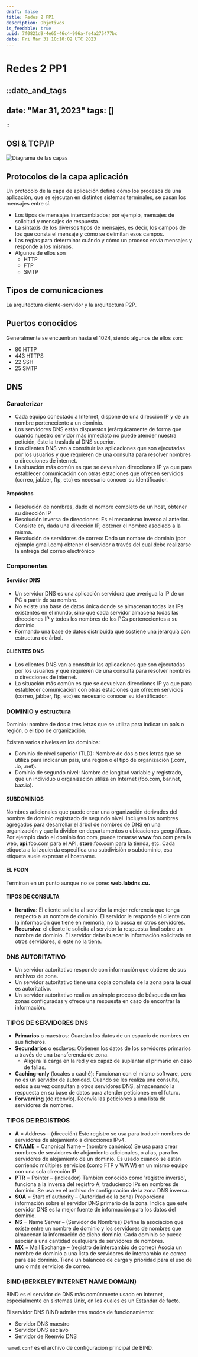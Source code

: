 ```yaml
---
draft: false
title: Redes 2 PP1
description: Objetivos
is_feedable: true
uuid: 7f0821d9-4e65-46c4-996a-fe4a275477bc
date: Fri Mar 31 10:10:02 UTC 2023
---
```


# Redes 2 PP1

::date_and_tags
---
date: "Mar 31, 2023"
tags: []
---
::



## OSI & TCP/IP
![Diagrama de las capas](/img/osi-and-tcp-ip.png)

## Protocolos de la capa aplicación
Un protocolo de la capa de aplicación define cómo los procesos de una aplicación, que se ejecutan en distintos sistemas terminales, se pasan los mensajes entre sí.
- Los tipos de mensajes intercambiados; por ejemplo, mensajes de solicitud y mensajes de respuesta.
- La sintaxis de los diversos tipos de mensajes, es decir, los campos de los que consta el mensaje y cómo se delimitan esos campos.
- Las reglas para determinar cuándo y cómo un proceso envía mensajes y responde a los mismos.
- Algunos de ellos son 
  - HTTP 
  - FTP 
  - SMTP

## Tipos de comunicaciones
La arquitectura cliente-servidor y la arquitectura P2P.

## Puertos conocidos
Generalmente se encuentran hasta el 1024, siendo algunos de ellos son:
- 80 HTTP
- 443 HTTPS
- 22 SSH
- 25 SMTP

## DNS
### Caracterizar
- Cada equipo conectado a Internet, dispone de una dirección IP y de un nombre perteneciente a un dominio.
- Los servidores DNS están dispuestos jerárquicamente de forma que cuando nuestro servidor más inmediato no puede atender nuestra petición, éste la traslada al DNS superior.
- Los clientes DNS van a constituir las aplicaciones que son ejecutadas por los usuarios y que requieren de una consulta para resolver nombres o direcciones de internet.
- La situación más común es que se devuelvan direcciones IP ya que para establecer comunicación con otras estaciones que ofrecen servicios (correo, jabber, ftp, etc) es necesario conocer su identificador.

#### Propósitos 
- Resolución de nombres, dado el nombre completo de un host, obtener su dirección IP  
- Resolución inversa de direcciones: Es el mecanismo inverso al anterior. Consiste en, dada una dirección IP, obtener el nombre asociado a la misma.
- Resolución de servidores de correo: Dado un nombre de dominio (por ejemplo gmail.com) obtener el servidor a través del cual debe realizarse la entrega del correo electrónico

### Componentes
#### Servidor DNS
- Un servidor DNS es una aplicación servidora que averigua la IP de un PC a partir de su nombre.
- No existe una base de datos única donde se almacenan todas las IPs existentes en el mundo, sino que cada servidor almacena todas las direcciones IP y todos los nombres de los PCs pertenecientes a su dominio.
- Formando una base de datos distribuida que sostiene una jerarquía con estructura de árbol.

#### CLIENTES DNS
- Los clientes DNS van a constituir las aplicaciones que son ejecutadas por los usuarios y que requieren de una consulta para resolver nombres o direcciones de internet.
- La situación más común es que se devuelvan direcciones IP ya que para establecer comunicación con otras estaciones que ofrecen servicios (correo, jabber, ftp, etc) es necesario conocer su identificador.

### DOMINIO y estructura 
Dominio: nombre de dos o tres letras que se utiliza para indicar un país o región, o el tipo de organización.

Existen varios niveles en los dominios:
- Dominio de nivel superior (TLD): Nombre de dos o tres letras que se utiliza para indicar un país, una región o el tipo de organización (.com, .io, .net).
- Dominio de segundo nivel: Nombre de longitud variable y registrado, que un individuo u organización utiliza en Internet (foo.com, bar.net, baz.io).

#### SUBDOMINIOS
Nombres adicionales que puede crear una organización derivados del nombre de dominio registrado de segundo nivel. Incluyen los nombres agregados para desarrollar el árbol de nombres de DNS en una organización y que la dividen en departamentos o ubicaciones geográficas. Por ejemplo dado el dominio foo.com, puede tomarse **www**.foo.com para la web, **api**.foo.com para el API, **store**.foo.com para la tienda, etc. Cada etiqueta a la izquierda especifica una subdivisión o subdominio, esa etiqueta suele expresar el hostname.

#### EL FQDN
Terminan en un punto aunque no se pone: **web.labdns.cu.**

#### TIPOS DE CONSULTA
- **Iterativa**: El cliente solicita al servidor la mejor referencia que tenga respecto a un nombre de dominio. El servidor le responde al cliente con la información que tiene en memoria, no la busca en otros servidores.
- **Recursiva**: el cliente le solicita al servidor la respuesta final sobre un nombre de dominio. El servidor debe buscar la información solicitada en otros servidores, si este no la tiene.

### DNS AUTORITATIVO
- Un servidor autoritativo responde con información que obtiene de sus archivos de zona.
-  Un servidor autoritativo tiene una copia completa de la zona para la cual es autoritativo.
-  Un servidor autoritativo realiza un simple proceso de búsqueda en las zonas configuradas y ofrece una respuesta en caso de encontrar la información.

### TIPOS DE SERVIDORES DNS
- **Primarios** o maestros: Guardan los datos de un espacio de nombres en sus ficheros.
- **Secundarios** o esclavos: Obtienen los datos de los servidores primarios a través de una transferencia de zona.
  - Aligera la carga en la red y es capaz de suplantar al primario en caso de fallas.
- **Caching-only** (locales o caché): Funcionan con el mismo software, pero no es un servidor de autoridad. Cuando se les realiza una consulta, estos a su vez consultan a otros servidores DNS, almacenando la respuesta en su base de datos para atender peticiones en el futuro.
- **Forwarding** (de reenvío). Reenvía las peticiones a una lista de servidores de nombres.

### TIPOS DE REGISTROS
- **A** = Address – (dirección) Este registro se usa para traducir nombres de servidores de alojamiento a direcciones IPv4.
- **CNAME** = Canonical Name – (nombre canónico) Se usa para crear nombres de servidores de alojamiento adicionales, o alias, para los servidores de alojamiento de un dominio. Es usado cuando se están corriendo múltiples servicios (como FTP y WWW) en un mismo equipo con una sola dirección IP
- **PTR** = Pointer – (indicador) También conocido como 'registro inverso', funciona a la inversa del registro A, traduciendo IPs en nombres de dominio. Se usa en el archivo de configuración de la zona DNS inversa.
- **SOA** = Start of authority – (Autoridad de la zona) Proporciona información sobre el servidor DNS primario de la zona. Indica que este servidor DNS es la mejor fuente de información para los datos del dominio.
- **NS** = Name Server – (Servidor de Nombres) Define la asociación que existe entre un nombre de dominio y los servidores de nombres que almacenan la información de dicho dominio. Cada dominio se puede asociar a una cantidad cualquiera de servidores de nombres.
- **MX** = Mail Exchange – (registro de intercambio de correo) Asocia un nombre de dominio a una lista de servidores de intercambio de correo para ese dominio. Tiene un balanceo de carga y prioridad para el uso de uno o más servicios de correo.

### BIND (BERKELEY INTERNET NAME DOMAIN)
BIND es el servidor de DNS más comúnmente usado en Internet, especialmente en sistemas Unix, en los cuales es un Estándar de facto.

El servidor DNS BIND admite tres modos de funcionamiento:
- Servidor DNS maestro
- Servidor DNS esclavo
- Servidor de Reenvío DNS

`named.conf` es el archivo de configuración principal de BIND.